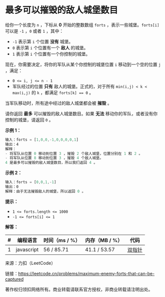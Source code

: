 # 最多可以摧毁的敌人城堡数目

给你一个长度为 `n` ，下标从 **0** 开始的整数数组 `forts` ，表示一些城堡。`forts[i]` 可以是 `-1` ，`0` 或者 `1` ，其中：

- `-1` 表示第 `i` 个位置 **没有** 城堡。
- `0` 表示第 `i` 个位置有一个 **敌人** 的城堡。
- `1` 表示第 `i` 个位置有一个你控制的城堡。

现在，你需要决定，将你的军队从某个你控制的城堡位置 `i` 移动到一个空的位置 `j` ，满足：

- `0 <= i, j <= n - 1`
- 军队经过的位置 **只有** 敌人的城堡。正式的，对于所有 `min(i,j) < k < max(i,j)` 的 `k` ，都满足 `forts[k] == 0` 。

当军队移动时，所有途中经过的敌人城堡都会被 **摧毁** 。

请你返回 **最多** 可以摧毁的敌人城堡数目。如果 **无法** 移动你的军队，或者没有你控制的城堡，请返回 `0` 。

**示例 1：**

``` javascript
输入：forts = [1,0,0,-1,0,0,0,0,1]
输出：4
解释：
- 将军队从位置 0 移动到位置 3 ，摧毁 2 个敌人城堡，位置分别在 1 和 2 。
- 将军队从位置 8 移动到位置 3 ，摧毁 4 个敌人城堡。
4 是最多可以摧毁的敌人城堡数目，所以我们返回 4 。
```

**示例 2：**

``` javascript
输入：forts = [0,0,1,-1]
输出：0
解释：由于无法摧毁敌人的城堡，所以返回 0 。
```

**提示：**

- `1 <= forts.length <= 1000`
- `-1 <= forts[i] <= 1`

**解答：**

**#**|**编程语言**|**时间（ms / %）**|**内存（MB / %）**|**代码**
--|--|--|--|--
1|javascript|56 / 85.71|41.1 / 53.57|[双指针](./javascript/ac_v1.js)

来源：力扣（LeetCode）

链接：https://leetcode.cn/problems/maximum-enemy-forts-that-can-be-captured

著作权归领扣网络所有。商业转载请联系官方授权，非商业转载请注明出处。
